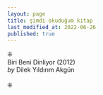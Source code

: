 ```yaml
---
layout: page  
title: şimdi okuduğum kitap  
last_modified_at: 2022-06-26
published: true  
---
```

⁜  
Biri Beni Dinliyor (2012)  
<i>by</i> Dilek Yıldırım Akgün  
<br />
⁜  
  
